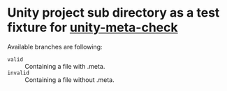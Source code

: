 Unity project sub directory as a test fixture for [unity-meta-check](https://github.com/DeNA/unity-meta-check)
==============================================================================================================

Available branches are following:

<dl>
<dt><code>valid</code>
<dd>Containing a file with .meta.
<dt><code>invalid</code>
<dd>Containing a file without .meta.
</dl>
